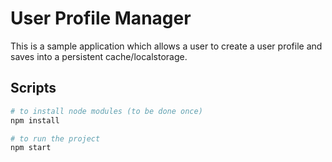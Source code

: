 # User Profile Manager

This is a sample application which allows a user to create a user profile and saves into a persistent cache/localstorage.

## Scripts

```bash
# to install node modules (to be done once)
npm install

# to run the project
npm start


```

